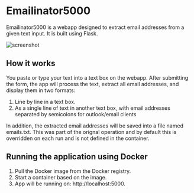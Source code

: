 Emailinator5000
===============

Emailinator5000 is a webapp designed to extract email addresses from a given text input. It is built using Flask.

![screenshot](https://github.com/owerat/emailinator5000/assets/135650175/5a8dea05-cb58-41c9-ba32-8a53e2773814)

How it works
------------

You paste or type your text into a text box on the webapp. After submitting the form, the app will process the text, extract all email addresses, and display them in two formats:

1.  Line by line in a text box.
2.  As a single line of text in another text box, with email addresses separated by semicolons for outlook/email clients

In addition, the extracted email addresses will be saved into a file named emails.txt. This was part of the orignal operation and by default this is overridden on each run and is not defined in the container.

Running the application using Docker
------------------------------------

1. Pull the Docker image from the Docker registry. 
2. Start a container based on the image. 
3. App will be running on: http://localhost:5000.